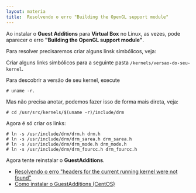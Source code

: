 ```yaml
---
layout: materia
title:  Resolvendo o erro "Building the OpenGL support module"
---
```



Ao instalar o __Guest Additions__ para __Virtual Box__ no Linux, as vezes, pode aparecer o erro __"Building the OpenGL support module"__.

Para resolver precisaremos criar alguns linsk simbólicos, veja:

Criar alguns links simbólicos para a seguinte pasta `/kernels/versao-do-seu-kernel`.

Para descobrir a versão de seu kernel, execute

    # uname -r.

Mas não precisa anotar, podemos fazer isso de forma mais direta, veja:

    # cd /usr/src/kernels/$(uname -r)/include/drm

Agora é só criar os links:

    # ln -s /usr/include/drm/drm.h drm.h  
    # ln -s /usr/include/drm/drm_sarea.h drm_sarea.h  
    # ln -s /usr/include/drm/drm_mode.h drm_mode.h  
    # ln -s /usr/include/drm/drm_fourcc.h drm_fourcc.h


Agora tente reinstalar o __GuestAdditions__.

- [Resolvendo o erro "headers for the current running kernel were not found"](/linux/vbox-headers-for-the-current-running-kernel-were-not-found/ "Resolvendo o erro 'headers for the current running kernel were not found'")
- [Como instalar o GuestAdditions (CentOS)](/linux/vbox-guest-additions/ "Como instalar o GuestAdditions via console (CentOS)")